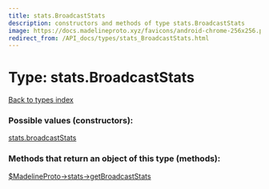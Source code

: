 ```yaml
---
title: stats.BroadcastStats
description: constructors and methods of type stats.BroadcastStats
image: https://docs.madelineproto.xyz/favicons/android-chrome-256x256.png
redirect_from: /API_docs/types/stats_BroadcastStats.html
---
```

# Type: stats.BroadcastStats  
[Back to types index](index.md)



### Possible values (constructors):

[stats.broadcastStats](../constructors/stats.broadcastStats.md)  



### Methods that return an object of this type (methods):

[$MadelineProto->stats->getBroadcastStats](../methods/stats.getBroadcastStats.md)  



